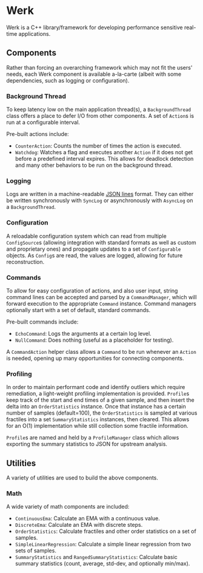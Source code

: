 
# Werk
Werk is a C++ library/framework for developing performance sensitive real-time
applications.

## Components
Rather than forcing an overarching framework which may not fit the users' needs,
each Werk component is available a-la-carte (albeit with some dependencies,
such as logging or configuration).

### Background Thread
To keep latency low on the main application thread(s), a `BackgroundThread`
class offers a place to defer I/O from other components. A set of `Action`s is
run at a configurable interval.

Pre-built actions include:
* `CounterAction`: Counts the number of times the action is executed.
* `Watchdog`: Watches a flag and executes another `Action` if it does not get
before a predefined interval expires. This allows for deadlock detection and
many other behaviors to be run on the background thread.

### Logging
Logs are written in a machine-readable [JSON lines](http://jsonlines.org/)
format. They can either be written synchronously with `SyncLog` or
asynchronously with `AsyncLog` on a `BackgroundThread`.

### Configuration
A reloadable configuration system which can read from multiple `ConfigSource`s
(allowing integration with standard formats as well as custom and proprietary
ones) and propagate updates to a set of `Configurable` objects. As `Config`s are
read, the values are logged, allowing for future reconstruction.

### Commands
To allow for easy configuration of actions, and also user input, string command
lines can be accepted and parsed by a `CommandManager`, which will forward
execution to the appropriate `Command` instance. Command managers optionally
start with a set of default, standard commands.

Pre-built commands include:
* `EchoCommand`: Logs the arguments at a certain log level.
* `NullCommand`: Does nothing (useful as a placeholder for testing).

A `CommandAction` helper class allows a `Command` to be run whenever an `Action`
is needed, opening up many opportunities for connecting components.

### Profiling
In order to maintain performant code and identify outliers which require
remediation, a light-weight profiling implementation is provided. `Profile`s
keep track of the start and end times of a given sample, and then insert the
delta into an `OrderStatistics` instance. Once that instance has a certain
number of samples (default=100), the `OrderStatistics` is sampled at various
fractiles into a set `SummaryStatistics` instances, then cleared. This allows
for an O(1) implementation while still collection some fractile information.

`Profile`s are named and held by a `ProfileManager` class which allows exporting
the summary statistics to JSON for upstream analysis.

## Utilities
A variety of utilities are used to build the above components.

### Math
A wide variety of math components are included:
* `ContinuousEma`: Calculate an EMA with a continuous value.
* `DiscreteEma`: Calculate an EMA with discrete steps.
* `OrderStatistics`: Calculate fractiles and other order statistics on a set of
samples.
* `SimpleLinearRegression`: Calculate a simple linear regression from two sets
of samples.
* `SummaryStatistics` and `RangedSummaryStatistics`: Calculate basic summary
statistics (count, average, std-dev, and optionally min/max).
